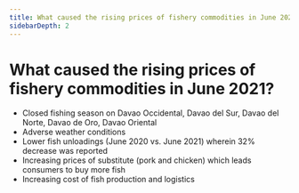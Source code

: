 ```yaml
---
title: What caused the rising prices of fishery commodities in June 2021?
sidebarDepth: 2
---
```


# What caused the rising prices of fishery commodities in June 2021?


 - Closed fishing season on Davao Occidental, Davao del Sur, Davao del Norte, Davao de Oro, Davao Oriental
 - Adverse weather conditions
 - Lower fish unloadings (June 2020 vs. June 2021) wherein 32% decrease was reported
 - Increasing prices of substitute (pork and chicken) which leads consumers to buy more fish
 - Increasing cost of fish production and logistics
